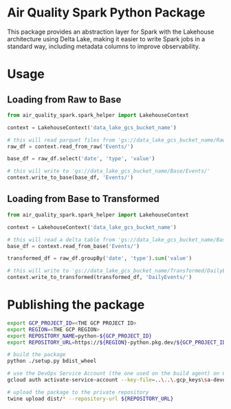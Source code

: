 # Air Quality Spark Python Package

This package provides an abstraction layer for Spark with the Lakehouse architecture using Delta Lake, making it easier to write Spark jobs in a standard way, including metadata columns to improve observability.

# Usage

## Loading from Raw to Base

```py
from air_quality_spark.spark_helper import LakehouseContext

context = LakehouseContext('data_lake_gcs_bucket_name')

# this will read parquet files from 'gs://data_lake_gcs_bucket_name/Raw/Events/'
raw_df = context.read_from_raw('Events/')

base_df = raw_df.select('date', 'type', 'value')

# this will write to 'gs://data_lake_gcs_bucket_name/Base/Events/'
context.write_to_base(base_df, 'Events/')
```

## Loading from Base to Transformed

```py
from air_quality_spark.spark_helper import LakehouseContext

context = LakehouseContext('data_lake_gcs_bucket_name')

# this will read a delta table from 'gs://data_lake_gcs_bucket_name/Base/Events/'
base_df = context.read_from_base('Events/')

transformed_df = raw_df.groupBy('date', 'type').sum('value')

# this will write to 'gs://data_lake_gcs_bucket_name/Transformed/DailyEvents/'
context.write_to_transformed(transformed_df, 'DailyEvents/')
```

# Publishing the package

```sh
export GCP_PROJECT_ID=<THE GCP PROJECT ID>
export REGION=<THE GCP REGION>
export REPOSITORY_NAME=python-${GCP_PROJECT_ID}
export REPOSITORY_URL=https://${REGION}-python.pkg.dev/${GCP_PROJECT_ID}/${REPOSITORY_NAME}/

# build the package
python ./setup.py bdist_wheel

# use the DevOps Service Account (the one used on the build agent) on GCP
gcloud auth activate-service-account --key-file=..\..\.gcp_keys\sa-devops-agent_gcp_key.json

# upload the package to the private repository
twine upload dist/* --repository-url ${REPOSITORY_URL}
```